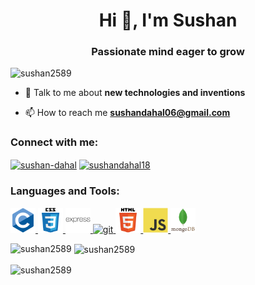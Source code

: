 <h1 align="center">Hi 👋, I'm Sushan</h1>
<h3 align="center">Passionate mind eager to grow</h3>

<p align="left"> <img src="https://komarev.com/ghpvc/?username=sushan2589&label=Profile%20views&color=0e75b6&style=flat" alt="sushan2589" /> </p>

- 💬 Talk to me about **new technologies and inventions**

- 📫 How to reach me **sushandahal06@gmail.com**

<h3 align="left">Connect with me:</h3>
<p align="left">
<a href="https://linkedin.com/in/sushan-dahal" target="blank"><img align="center" src="https://raw.githubusercontent.com/rahuldkjain/github-profile-readme-generator/master/src/images/icons/Social/linked-in-alt.svg" alt="sushan-dahal" height="30" width="40" /></a>
<a href="https://instagram.com/sushandahal18" target="blank"><img align="center" src="https://raw.githubusercontent.com/rahuldkjain/github-profile-readme-generator/master/src/images/icons/Social/instagram.svg" alt="sushandahal18" height="30" width="40" /></a>
</p>

<h3 align="left">Languages and Tools:</h3>
<p align="left"> <a href="https://www.cprogramming.com/" target="_blank" rel="noreferrer"> <img src="https://raw.githubusercontent.com/devicons/devicon/master/icons/c/c-original.svg" alt="c" width="40" height="40"/> </a> <a href="https://www.w3schools.com/css/" target="_blank" rel="noreferrer"> <img src="https://raw.githubusercontent.com/devicons/devicon/master/icons/css3/css3-original-wordmark.svg" alt="css3" width="40" height="40"/> </a> <a href="https://expressjs.com" target="_blank" rel="noreferrer"> <img src="https://raw.githubusercontent.com/devicons/devicon/master/icons/express/express-original-wordmark.svg" alt="express" width="40" height="40"/> </a> <a href="https://git-scm.com/" target="_blank" rel="noreferrer"> <img src="https://www.vectorlogo.zone/logos/git-scm/git-scm-icon.svg" alt="git" width="40" height="40"/> </a> <a href="https://www.w3.org/html/" target="_blank" rel="noreferrer"> <img src="https://raw.githubusercontent.com/devicons/devicon/master/icons/html5/html5-original-wordmark.svg" alt="html5" width="40" height="40"/> </a> <a href="https://developer.mozilla.org/en-US/docs/Web/JavaScript" target="_blank" rel="noreferrer"> <img src="https://raw.githubusercontent.com/devicons/devicon/master/icons/javascript/javascript-original.svg" alt="javascript" width="40" height="40"/> </a> <a href="https://www.mongodb.com/" target="_blank" rel="noreferrer"> <img src="https://raw.githubusercontent.com/devicons/devicon/master/icons/mongodb/mongodb-original-wordmark.svg" alt="mongodb" width="40" height="40"/> </a> </p>

<p><img align="left" src="https://github-readme-stats.vercel.app/api/top-langs?username=sushan2589&show_icons=true&locale=en&layout=compact" alt="sushan2589" /></p>

<p>&nbsp;<img align="center" src="https://github-readme-stats.vercel.app/api?username=sushan2589&show_icons=true&locale=en" alt="sushan2589" /></p>

<p><img align="center" src="https://github-readme-streak-stats.herokuapp.com/?user=sushan2589&" alt="sushan2589" /></p>
